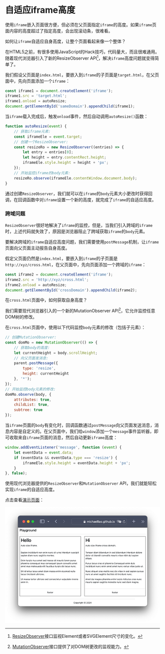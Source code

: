 # 自适应iframe高度

使用`iframe`嵌入页面很方便，但必须在父页面指定`iframe`的高度。如果`iframe`页面内容的高度超过了指定高度，会出现滚动条，很难看。

如何让`iframe`自适应自身高度，让整个页面看起来像一个整体？

在HTML5之前，有很多使用JavaScript的Hack技巧，代码量大，而且很难通用。随着现代浏览器引入了新的ResizeObserver API[^ResizeObserver]，解决`iframe`高度问题就变得简单了。

[^ResizeObserver]: [ResizeObserver](https://developer.mozilla.org/en-US/docs/Web/API/ResizeObserver)接口监视Element或者SVGElement尺寸的变化。

我们假设父页面是`index.html`，要嵌入到`iframe`的子页面是`target.html`，在父页面中，先向页面添加一个`iframe`：

```javascript
const iframe1 = document.createElement('iframe');
iframe1.src = 'target.html';
iframe1.onload = autoResize;
document.getElementById('sameDomain').appendChild(iframe1);
```

当`iframe`载入完成后，触发`onload`事件，然后自动调用`autoResize()`函数：

```javascript
function autoResize(event) {
    // 获取iframe元素:
    const iframeEle = event.target;
    // 创建一个ResizeObserver:
    const resizeRo = new ResizeObserver((entries) => {
        let entry = entries[0];
        let height = entry.contentRect.height;
        iframeEle.style.height = height + 'px';
    });
    // 开始监控iframe的body元素:
    resizeRo.observe(iframeEle.contentWindow.document.body);
}
```

通过创建`ResizeObserver`，我们就可以在`iframe`的`body`元素大小更改时获得回调，在回调函数中对`iframe`设置一个新的高度，就完成了`iframe`的自适应高度。

### 跨域问题

`ResizeObserver`很好地解决了`iframe`的监控，但是，当我们引入跨域的`iframe`时，上述代码就失效了，原因是浏览器阻止了跨域获取`iframe`的`body`元素。

要解决跨域的`iframe`自适应高度问题，我们需要使用`postMessage`机制，让`iframe`页面向父页面主动报告自身高度。

假定父页面仍然是`index.html`，要嵌入到`iframe`的子页面是`http://xyz/cross.html`，在父页面中，先向页面添加一个跨域的`iframe`：

```javascript
const iframe2 = document.createElement('iframe');
iframe2.src = 'http://xyz/cross.html';
iframe2.onload = autoResize;
document.getElementById('crossDomain').appendChild(iframe2);
```

在`cross.html`页面中，如何获取自身高度？

我们需要现代浏览器引入的一个新的MutationObserver API[^MutationObserver]，它允许监控任意DOM树的修改。

[^MutationObserver]: [MutationObserver](https://developer.mozilla.org/en-US/docs/Web/API/MutationObserver)接口提供了对DOM树更改的监视能力。

在`cross.html`页面中，使用以下代码监控`body`元素的修改（包括子元素）：

```javascript
// 创建MutationObserver:
const domMo = new MutationObserver(() => {
    // 获取body的高度:
    let currentHeight = body.scrollHeight;
    // 向父页面发消息:
    parent.postMessage({
        type: 'resize',
        height: currentHeight
    }, '*');
});
// 开始监控body元素的修改:
domMo.observe(body, {
    attributes: true,
    childList: true,
    subtree: true
});
```

当`iframe`页面的`body`有变化时，回调函数通过`postMessage`向父页面发送消息，消息内容是自定义的。在父页面中，我们给`window`添加一个`message`事件监听器，即可收取来自`iframe`页面的消息，然后自动更新`iframe`高度：

```javascript
window.addEventListener('message', function (event) {
    let eventData = event.data;
    if (eventData && eventData.type === 'resize') {
        iframeEle.style.height = eventData.height + 'px';
    }
}, false);
```

使用现代浏览器提供的`ResizeObserver`和`MutationObserver` API，我们就能轻松实现`iframe`的自适应高度。

点击查看[演示页面](https://michaelliao.github.io/auto-resize-iframe/)：

![Screenshot](screenshot.png)
